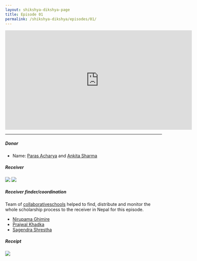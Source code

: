 ```yaml
---
layout: shikshya-dikshya-page
title: Episode 01
permalink: /shikshya-dikshya/episodes/01/
---
```


<embed src="https://www.youtube.com/embed/R7aCOI4DuA0" width="600" height="320" controller="true">

-------

##### Donor

* Name: [Paras Acharya](https://www.facebook.com/paras.acharya.3) and [Ankita Sharma](https://www.facebook.com/ankita.sharma.3133)

##### Receiver

![]({{site.imageurl}}/sd/ep1/receiver-1.png)
![]({{site.imageurl}}/sd/ep1/receiver-2.png)

##### Receiver finder/coordination

Team of [collaborativeschools](https://collaborativeschools.info/) helped to find, distribute and monitor the whole scholarship process to the receiver in Nepal for this episode.

* [Nirupama Ghimire](https://www.facebook.com/nirupama.ghimire)
* [Prajwal Khadka](https://www.facebook.com/prazwal.khadka.5)
* [Sagendra Shrestha](https://www.facebook.com/sagendra.shrestha)

##### Receipt
![]({{site.imageurl}}/sd/ep1/receipt.png)
